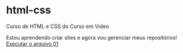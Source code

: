 # html-css
 Curso de HTML e CSS do Curso em Video
 
 Estou aprendendo criar sites e agora vou gerenciar meus repositórios!
 <a href="https://danilosoares89.github.io/html-css/exercicios/exe01/index.html">Executar o arquivo 01<a>

